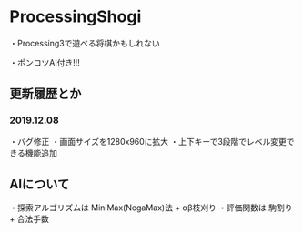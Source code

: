 # ProcessingShogi
・Processing3で遊べる将棋かもしれない

・ポンコツAI付き!!!


## 更新履歴とか
### 2019.12.08
  ・バグ修正
  ・画面サイズを1280x960に拡大
  ・上下キーで3段階でレベル変更できる機能追加
  
## AIについて
  ・探索アルゴリズムは MiniMax(NegaMax)法 + αβ枝刈り
  ・評価関数は 駒割り + 合法手数
